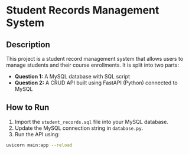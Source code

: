 # Student Records Management System

## Description

This project is a student record management system that allows users to manage students and their course enrollments. It is split into two parts:

- **Question 1:** A MySQL database with SQL script
- **Question 2:** A CRUD API built using FastAPI (Python) connected to MySQL

## How to Run

1. Import the `student_records.sql` file into your MySQL database.
2. Update the MySQL connection string in `database.py`.
3. Run the API using:

```bash
uvicorn main:app --reload
```

